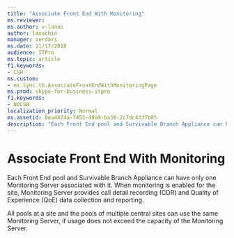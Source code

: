 ```yaml
---
title: "Associate Front End With Monitoring"
ms.reviewer: 
ms.author: v-lanac
author: lanachin
manager: serdars
ms.date: 11/17/2018
audience: ITPro
ms.topic: article
f1.keywords:
- CSH
ms.custom:
- ms.lync.tb.AssociateFrontEndWithMonitoringPage
ms.prod: skype-for-business-itpro
f1.keywords:
- NOCSH
localization_priority: Normal
ms.assetid: 8ea4474a-7453-49a9-ba38-2c7dc4337b05
description: "Each Front End pool and Survivable Branch Appliance can have only one Monitoring Server associated with it. When monitoring is enabled for the site, Monitoring Server provides call detail recording (CDR) and Quality of Experience (QoE) data collection and reporting."
---
```


# Associate Front End With Monitoring
 
Each Front End pool and Survivable Branch Appliance can have only one Monitoring Server associated with it. When monitoring is enabled for the site, Monitoring Server provides call detail recording (CDR) and Quality of Experience (QoE) data collection and reporting.
  
All pools at a site and the pools of multiple central sites can use the same Monitoring Server, if usage does not exceed the capacity of the Monitoring Server. 
  

